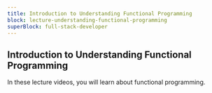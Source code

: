 ```yaml
---
title: Introduction to Understanding Functional Programming
block: lecture-understanding-functional-programming
superBlock: full-stack-developer
---
```


## Introduction to Understanding Functional Programming

In these lecture videos, you will learn about functional programming.
